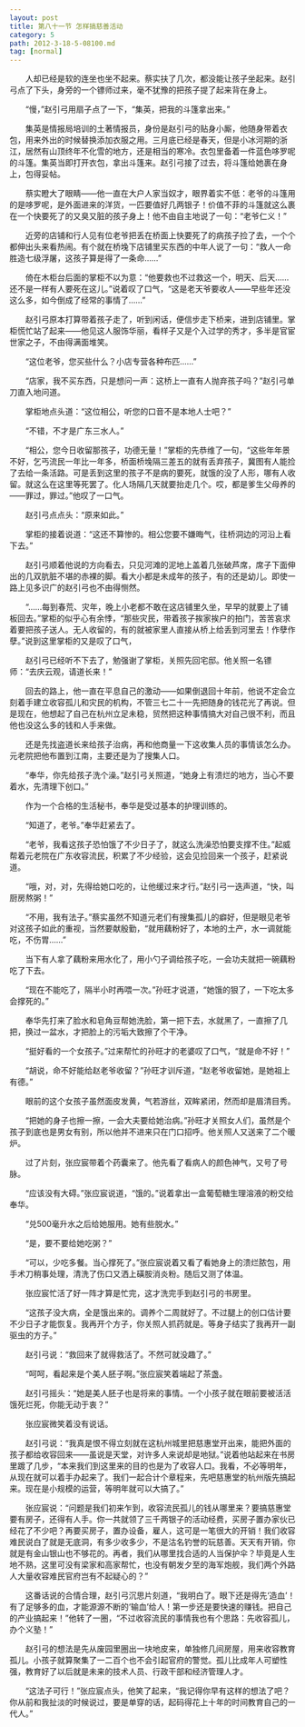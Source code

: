 ```yaml
---
layout: post
title: 第八十一节 怎样搞慈善活动
category: 5
path: 2012-3-18-5-08100.md
tag: [normal]
---
```


　　人却已经是软的连坐也坐不起来。蔡实扶了几次，都没能让孩子坐起来。赵引弓点了下头，身旁的一个镖师过来，毫不犹豫的把孩子提了起来背在身上。

　　“慢，”赵引弓用扇子点了一下，“集英，把我的斗篷拿出来。”

　　集英是情报局培训的土著情报员，身份是赵引弓的贴身小厮，他随身带着衣包，用来外出的时候替换添加衣服之用。三月底已经是春天，但是小冰河期的浙江，居然有山顶终年不化雪的地方，还是相当的寒冷。衣包里备着一件蓝色哆罗呢的斗篷。集英当即打开衣包，拿出斗篷来。赵引弓接了过去，将斗篷给她裹在身上，包得妥帖。

　　蔡实瞪大了眼睛——他一直在大户人家当奴才，眼界着实不低：老爷的斗篷用的是哆罗呢，是外面进来的洋货，一匹要值好几两银子！价值不菲的斗篷就这么裹在一个快要死了的又臭又脏的孩子身上！他不由自主地说了一句：“老爷仁义！”

　　近旁的店铺和行人见有位老爷把丢在桥面上快要死了的病孩子捡了去，一个个都伸出头来看热闹。有个就在桥堍下店铺里买东西的中年人说了一句：“救人一命胜造七级浮屠，这孩子算是得了一条命……”

　　倚在木柜台后面的掌柜不以为意：“他要救也不过救这一个，明天、后天……还不是一样有人要死在这儿。”说着叹了口气，“这是老天爷要收人——早些年还没这么多，如今倒成了经常的事情了……”

　　赵引弓原本打算带着孩子走了，听到闲话，便信步走下桥来，进到店铺里。掌柜慌忙站了起来——他见这人服饰华丽，看样子又是个入过学的秀才，多半是官宦世家之子，不由得满面堆笑。

　　“这位老爷，您买些什么？小店专营各种布匹……”

　　“店家，我不买东西，只是想问一声：这桥上一直有人抛弃孩子吗？”赵引弓单刀直入地问道。

　　掌柜地点头道：“这位相公，听您的口音不是本地人士吧？”

　　“不错，不才是广东三水人。”

　　“相公，您今日收留那孩子，功德无量！”掌柜的先恭维了一句，“这些年年景不好，乞丐流民一年比一年多，桥面桥堍隔三差五的就有丢弃孩子，冀图有人能捡了去给一条活路。可是丢到这里的孩子不是病的要死，就饿的没了人形，哪有人收留。就这么在这里等死罢了。化人场隔几天就要抬走几个。哎，都是爹生父母养的——罪过，罪过。”他叹了一口气。

　　赵引弓点点头：“原来如此。”

　　掌柜的接着说道：“这还不算惨的。相公您要不嫌晦气，往桥洞边的河沿上看下去。”

　　赵引弓顺着他说的方向看去，只见河滩的泥地上盖着几张破芦席，席子下面伸出的几双肮脏不堪的赤裸的脚。看大小都是未成年的孩子，有的还是幼儿。即使一路上见多识广的赵引弓也不由得恻然。

　　“……每到春荒、灾年，晚上小老都不敢在这店铺里久坐，早早的就要上了铺板回去。”掌柜的似乎心有余悸，“那些灾民，带着孩子挨家挨户的拍门，苦苦哀求着要把孩子送人。无人收留的，有的就被家里人直接从桥上给丢到河里去！作孽作孽。”说到这里掌柜的又是叹了口气，

　　赵引弓已经听不下去了，勉强谢了掌柜，关照先回宅邸。他关照一名镖师：“去庆云观，请道长来！”

　　回去的路上，他一直在平息自己的激动——如果倒退回十年前，他说不定会立刻着手建立收容孤儿和灾民的机构，不管三七二十一先把随身的钱花光了再说。但是现在，他想起了自己在杭州立足未稳，贸然把这种事情搞大对自己很不利，而且他也没这么多的钱和人手来做。

　　还是先找盗道长来给孩子治病，再和他商量一下这收集人员的事情该怎么办。元老院把他布置到江南，主要还是为了搜集人口。

　　“奉华，你先给孩子洗个澡。”赵引弓关照道，“她身上有溃烂的地方，当心不要着水，先清理下创口。”

　　作为一个合格的生活秘书，奉华是受过基本的护理训练的。

　　“知道了，老爷。”奉华赶紧去了。

　　“老爷，我看这孩子恐怕饿了不少日子了，就这么洗澡恐怕要支撑不住。”起威帮着元老院在广东收容流民，积累了不少经验，这会见捡回来一个孩子，赶紧说道。

　　“哦，对，对，先得给她口吃的，让他缓过来才行。”赵引弓一迭声道，“快，叫厨房熬粥！”

　　“不用，我有法子。”蔡实虽然不知道元老们有搜集孤儿的癖好，但是眼见老爷对这孩子如此的重视，当然要献殷勤，“就用藕粉好了，本地的土产，水一调就能吃，不伤胃……”

　　当下有人拿了藕粉来用水化了，用小勺子调给孩子吃，一会功夫就把一碗藕粉吃了下去。

　　“现在不能吃了，隔半小时再喂一次。”孙旺才说道，“她饿的狠了，一下吃太多会撑死的。”

　　奉华先打来了脸水和皂角豆帮她洗脸，第一把下去，水就黑了，一直擦了几把，换过一盆水，才把脸上的污垢大致擦了个干净。

　　“挺好看的一个女孩子。”过来帮忙的孙旺才的老婆叹了口气，“就是命不好！”

　　“胡说，命不好能给赵老爷收留？”孙旺才训斥道，“赵老爷收留她，是她祖上有德。”

　　眼前的这个女孩子虽然面皮发黄，气若游丝，双眸紧闭，然而却是眉清目秀。

　　“把她的身子也擦一擦，一会大夫要给她治病。”孙旺才关照女人们，虽然是个孩子到底也是男女有别，所以他并不进来只在门口招呼。他关照人又送来了二个暖炉。

　　过了片刻，张应宸带着个药囊来了。他先看了看病人的颜色神气，又号了号脉。

　　“应该没有大碍。”张应宸说道，“饿的。”说着拿出一盒葡萄糖生理溶液的粉交给奉华。

　　“兑500毫升水之后给她服用。她有些脱水。”

　　“是，要不要给她吃粥？”

　　“可以，少吃多餐。当心撑死了。”张应宸说着又看了看她身上的溃烂脓包，用手术刀稍事处理，清洗了伤口又洒上磺胺消炎粉。随后又测了体温。

　　张应宸忙活了好一阵才算是忙完，这才洗完手到赵引弓的书房里。

　　“这孩子没大病，全是饿出来的。调养个二周就好了。不过腿上的创口估计要不少日子才能恢复。我再开个方子，你关照人抓药就是。等身子结实了我再开一副驱虫的方子。”

　　赵引弓说：“救回来了就得救活了。不然可就没趣了。”

　　“呵呵，看起来是个美人胚子啊。”张应宸笑着端起了茶盏。

　　赵引弓摇头：“她是美人胚子也是将来的事情。一个小孩子就在眼前要被活活饿死烂死，你能无动于衷？”

　　张应宸微笑着没有说话。

　　赵引弓说：“我真是恨不得立刻就在这杭州城里把慈惠堂开出来，能把外面的孩子都给收容回来——虽说是天堂，对许多人来说却是地狱。”说着他站起来在书房里踱了几步，“本来我们到这里来的目的也是为了收容人口。我看，不必等明年，从现在就可以着手办起来了。我们一起合计个章程来，先吧慈惠堂的杭州版先搞起来。现在是小规模的运营，等明年就可以大搞了。”

　　张应宸说：“问题是我们初来乍到，收容流民孤儿的钱从哪里来？要搞慈惠堂要有房子，还得有人手。你一共就领了三千两银子的活动经费，买房子置办家伙已经花了不少吧？再要买房子，置办设备，雇人，这可是一笔很大的开销！我们收容难民说白了就是无底洞，有多少收多少，不是沽名钓誉的玩慈善。天天有开销，你就是有金山银山也不够花的。再者，我们从哪里找合适的人当保护伞？毕竟是人生地不熟，这里可没有梁家和高家帮忙，也没有朝发夕至的海军炮舰，我们两个外路人大量收容难民官府岂有不起疑心的？”

　　这番话说的合情合理，赵引弓沉思片刻道，“我明白了。眼下还是得先‘造血’！有了足够多的血，才能源源不断的‘输血’给人！第一步还是要快速的赚钱。把自己的产业搞起来！”他转了一圈，“不过收容流民的事情我也有个思路：先收容孤儿，办个义塾！”

　　赵引弓的想法是先从废园里圈出一块地皮来，单独修几间房屋，用来收容教育孤儿。小孩子就算聚集了一二百个也不会引起官府的警觉。孤儿比成年人可塑性强，教育好了以后就是未来的技术人员、行政干部和经济管理人才。

　　“这法子可行！”张应宸点头，他笑了起来，“我记得你早有这样的想法了吧？你从前和我扯淡的时候说过，要是单穿的话，起码得花上十年的时间教育自己的一代人。”
